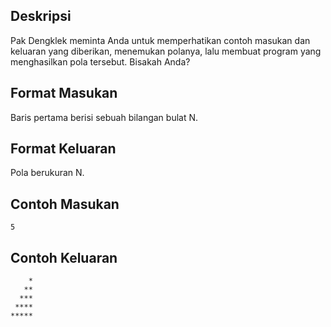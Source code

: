 ## Deskripsi

Pak Dengklek meminta Anda untuk memperhatikan contoh masukan dan keluaran yang diberikan, menemukan polanya, lalu membuat program yang menghasilkan pola tersebut. Bisakah Anda?

## Format Masukan

Baris pertama berisi sebuah bilangan bulat N.

## Format Keluaran

Pola berukuran N.

## Contoh Masukan

```
5
```

## Contoh Keluaran

```
    *
   **
  ***
 ****
*****
```